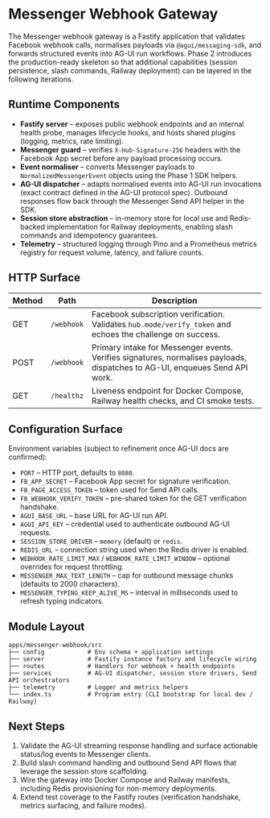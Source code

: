 # Messenger Webhook Gateway

The Messenger webhook gateway is a Fastify application that validates Facebook webhook calls, normalises payloads via `@agui/messaging-sdk`, and forwards structured events into AG-UI run workflows. Phase 2 introduces the production-ready skeleton so that additional capabilities (session persistence, slash commands, Railway deployment) can be layered in the following iterations.

## Runtime Components

- **Fastify server** – exposes public webhook endpoints and an internal health probe, manages lifecycle hooks, and hosts shared plugins (logging, metrics, rate limiting).
- **Messenger guard** – verifies `X-Hub-Signature-256` headers with the Facebook App secret before any payload processing occurs.
- **Event normaliser** – converts Messenger payloads to `NormalizedMessengerEvent` objects using the Phase 1 SDK helpers.
- **AG-UI dispatcher** – adapts normalised events into AG-UI run invocations (exact contract defined in the AG-UI protocol spec). Outbound responses flow back through the Messenger Send API helper in the SDK.
- **Session store abstraction** – in-memory store for local use and Redis-backed implementation for Railway deployments, enabling slash commands and idempotency guarantees.
- **Telemetry** – structured logging through Pino and a Prometheus metrics registry for request volume, latency, and failure counts.

## HTTP Surface

| Method | Path       | Description                                                                                                                 |
| ------ | ---------- | --------------------------------------------------------------------------------------------------------------------------- |
| GET    | `/webhook` | Facebook subscription verification. Validates `hub.mode/verify_token` and echoes the challenge on success.                  |
| POST   | `/webhook` | Primary intake for Messenger events. Verifies signatures, normalises payloads, dispatches to AG-UI, enqueues Send API work. |
| GET    | `/healthz` | Liveness endpoint for Docker Compose, Railway health checks, and CI smoke tests.                                            |

## Configuration Surface

Environment variables (subject to refinement once AG-UI docs are confirmed):

- `PORT` – HTTP port, defaults to `8080`.
- `FB_APP_SECRET` – Facebook App secret for signature verification.
- `FB_PAGE_ACCESS_TOKEN` – token used for Send API calls.
- `FB_WEBHOOK_VERIFY_TOKEN` – pre-shared token for the GET verification handshake.
- `AGUI_BASE_URL` – base URL for AG-UI run API.
- `AGUI_API_KEY` – credential used to authenticate outbound AG-UI requests.
- `SESSION_STORE_DRIVER` – `memory` (default) or `redis`.
- `REDIS_URL` – connection string used when the Redis driver is enabled.
- `WEBHOOK_RATE_LIMIT_MAX` / `WEBHOOK_RATE_LIMIT_WINDOW` – optional overrides for request throttling.
- `MESSENGER_MAX_TEXT_LENGTH` – cap for outbound message chunks (defaults to 2000 characters).
- `MESSENGER_TYPING_KEEP_ALIVE_MS` – interval in milliseconds used to refresh typing indicators.

## Module Layout

```
apps/messenger-webhook/src
├── config            # Env schema + application settings
├── server            # Fastify instance factory and lifecycle wiring
├── routes            # Handlers for webhook + health endpoints
├── services          # AG-UI dispatcher, session store drivers, Send API orchestrators
├── telemetry         # Logger and metrics helpers
└── index.ts          # Program entry (CLI bootstrap for local dev / Railway)
```

## Next Steps

1. Validate the AG-UI streaming response handling and surface actionable status/log events to Messenger clients.
2. Build slash command handling and outbound Send API flows that leverage the session store scaffolding.
3. Wire the gateway into Docker Compose and Railway manifests, including Redis provisioning for non-memory deployments.
4. Extend test coverage to the Fastify routes (verification handshake, metrics surfacing, and failure modes).

